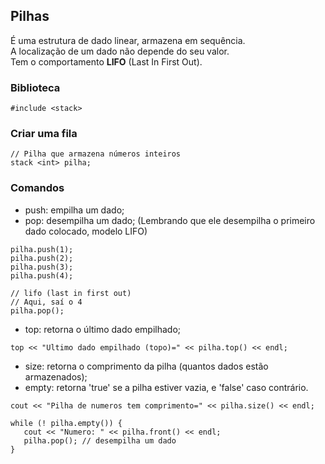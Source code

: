 ## Pilhas

É uma estrutura de dado linear, armazena em sequência. <br>
A localização de um dado não depende do seu valor. <br>
Tem o comportamento **LIFO** (Last In First Out).

### Biblioteca
```
#include <stack>
```

### Criar uma fila
```
// Pilha que armazena números inteiros
stack <int> pilha;
```
### Comandos

- push: empilha um dado;
- pop: desempilha um dado; (Lembrando que ele desempilha o primeiro dado colocado, modelo LIFO)

```
pilha.push(1);
pilha.push(2);
pilha.push(3);
pilha.push(4);

// lifo (last in first out)
// Aqui, saí o 4
pilha.pop();
```
- top: retorna o último dado empilhado;
```
top << "Ultimo dado empilhado (topo)=" << pilha.top() << endl;
```
- size: retorna o comprimento da pilha (quantos dados estão armazenados);
- empty: retorna 'true' se a pilha estiver vazia, e 'false' caso contrário.
```
cout << "Pilha de numeros tem comprimento=" << pilha.size() << endl;

while (! pilha.empty()) {
   cout << "Numero: " << pilha.front() << endl;
   pilha.pop(); // desempilha um dado
}
```